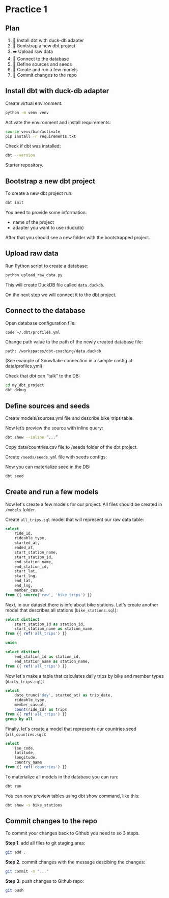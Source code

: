 # Practice 1

## Plan

1. 🦆 Install dbt with duck-db adapter
1. 🐣 Bootstrap a new dbt project
1. ➡️ Upload raw data
1. 🔗 Connect to the database
1. 🌱 Define sources and seeds
1. 📃 Create and run a few models
1. 💾 Commit changes to the repo

## Install dbt with duck-db adapter

Create virtual environment:

```bash
python -m venv venv
```

Activate the environment and install requirements:

```bash
source venv/bin/activate
pip install -r requirements.txt
```

Check if dbt was installed:

```bash
dbt --version
```

Starter repository.


## Bootstrap a new dbt project

To create a new dbt project run:

```bash
dbt init
```

You need to provide some information:
- name of the project
- adapter you want to use (duckdb)

After that you should see a new folder with the bootstrapped project.

## Upload raw data

Run Python script to create a database:

```bash
python upload_raw_data.py
```

This will create DuckDB file called `data.duckdb`.

On the next step we will connect it to the dbt project.

## Connect to the database

Open database configuration file:

```bash
code ~/.dbt/profiles.yml
```

Change path value to the path of the newly created database file:

```
path: /workspaces/dbt-coaching/data.duckdb
```

(See example of Snowflake connection in a sample config at data/profiles.yml)

Check that dbt can “talk” to the DB:

```bash
cd my_dbt_project
dbt debug
```

## Define sources and seeds

Create models/sources.yml file and describe bike_trips table.

Now let’s preview the source with inline query:

```bash
dbt show --inline “...”
```

Copy data/countries.csv file to /seeds folder of the dbt project.

Create `/seeds/seeds.yml` file with seeds configs:

Now you can materialize seed in the DB:

```bash
dbt seed
```

## Create and run a few models

Now let's create a few models for our project. All files should be created in `/models` folder.

Create `all_trips.sql` model that will represent our raw data table:

```sql
select
    ride_id,
    rideable_type,
    started_at,
    ended_at,
    start_station_name,
    start_station_id,
    end_station_name,
    end_station_id,
    start_lat,
    start_lng,
    end_lat,
    end_lng,
    member_casual
from {{ source('raw', 'bike_trips') }}
```

Next, in our dataset there is info about bike stations. Let's create another model that describes all stations (`bike_stations.sql`):

```sql
select distinct
    start_station_id as station_id,
    start_station_name as station_name,
from {{ ref('all_trips') }}

union

select distinct
    end_station_id as station_id,
    end_station_name as station_name,
from {{ ref('all_trips') }}
```

Now let's make a table that calculates daily trips by bike and member types (`daily_trips.sql`):

```sql
select
    date_trunc('day', started_at) as trip_date,
    rideable_type,
    member_casual,
    count(ride_id) as trips
from {{ ref('all_trips') }}
group by all
```

Finally, let's create a model that represents our countries seed (`all_counties.sql`):

```sql
select
    iso_code,
    latitude,
    longitude,
    country_name 
from {{ ref('countries') }}
```

To materialize all models in the database you can run:

```sql
dbt run
```

You can now preview tables using dbt show command, like this:

```bash
dbt show -s bike_stations
```

## Commit changes to the repo

To commit your changes back to Github you need to so 3 steps.

**Step 1**. add all files to git staging area:
```bash
git add .  
```

**Step 2**. commit changes with the message descibing the changes:
```bash
git commit -m "..." 
```

**Step 3**. push changes to Github repo:
```bash
git push
```
